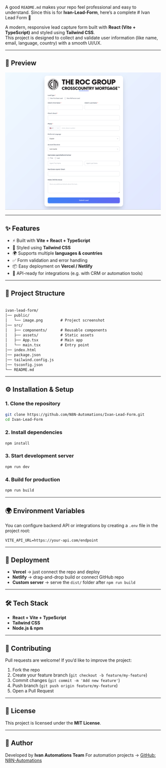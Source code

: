A good `README.md` makes your repo feel professional and easy to understand. Since this is for **Ivan-Lead-Form**, here’s a complete # Ivan Lead Form 🚀

A modern, responsive lead capture form built with **React (Vite + TypeScript)** and styled using **Tailwind CSS**.  
This project is designed to collect and validate user information (like name, email, language, country) with a smooth UI/UX.

---

## 📸 Preview
![Lead Form Screenshot](image.png)

---

## ✨ Features
- ⚡ Built with **Vite + React + TypeScript**
- 🎨 Styled using **Tailwind CSS**
- 🌍 Supports multiple **languages & countries**
- ✅ Form validation and error handling
- 📦 Easy deployment on **Vercel / Netlify**
- 🔗 API-ready for integrations (e.g. with CRM or automation tools)

---

## 📂 Project Structure
```

ivan-lead-form/
│── public/
│   └── image.png        # Project screenshot
│── src/
│   ├── components/      # Reusable components
│   ├── assets/          # Static assets
│   ├── App.tsx          # Main app
│   └── main.tsx         # Entry point
│── index.html
│── package.json
│── tailwind.config.js
│── tsconfig.json
└── README.md

````

---

## ⚙️ Installation & Setup

### 1. Clone the repository
```bash
git clone https://github.com/N8N-Automations/Ivan-Lead-Form.git
cd Ivan-Lead-Form
````

### 2. Install dependencies

```bash
npm install
```

### 3. Start development server

```bash
npm run dev
```

### 4. Build for production

```bash
npm run build
```

---

## 🌍 Environment Variables

You can configure backend API or integrations by creating a `.env` file in the project root:

```
VITE_API_URL=https://your-api.com/endpoint
```

---

## 🚀 Deployment

* **Vercel** → just connect the repo and deploy
* **Netlify** → drag-and-drop build or connect GitHub repo
* **Custom server** → serve the `dist/` folder after `npm run build`

---

## 🛠 Tech Stack

* **React + Vite + TypeScript**
* **Tailwind CSS**
* **Node.js & npm**

---

## 🤝 Contributing

Pull requests are welcome! If you’d like to improve the project:

1. Fork the repo
2. Create your feature branch (`git checkout -b feature/my-feature`)
3. Commit changes (`git commit -m 'Add new feature'`)
4. Push branch (`git push origin feature/my-feature`)
5. Open a Pull Request

---

## 📜 License

This project is licensed under the **MIT License**.

---

## 👤 Author

Developed by **Ivan Automations Team**
For automation projects → [GitHub: N8N-Automations](https://github.com/N8N-Automations)
